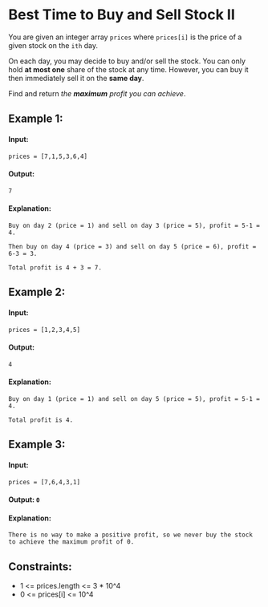 # Best Time to Buy and Sell Stock II
You are given an integer array `prices` where `prices[i]` is the price of a given stock on the `ith` day.

On each day, you may decide to buy and/or sell the stock. You can only hold **at most one** share of the stock at any time. However, you can buy it then immediately sell it on the **same day**.

Find and return *the **maximum** profit you can achieve*.

 

## Example 1:

#### Input: 
`prices = [7,1,5,3,6,4]`

#### Output: 
`7`

#### Explanation: 
`Buy on day 2 (price = 1) and sell on day 3 (price = 5), profit = 5-1 = 4.`

`Then buy on day 4 (price = 3) and sell on day 5 (price = 6), profit = 6-3 = 3.`

`Total profit is 4 + 3 = 7.`



## Example 2:

#### Input: 
`prices = [1,2,3,4,5]`

#### Output: 
`4`

#### Explanation: 
`Buy on day 1 (price = 1) and sell on day 5 (price = 5), profit = 5-1 = 4.`

`Total profit is 4.`



## Example 3:

#### Input: 
`prices = [7,6,4,3,1]`

#### Output: `0`

#### Explanation: 
`There is no way to make a positive profit, so we never buy the stock to achieve the maximum profit of 0.`
 


## Constraints:
- 1 <= prices.length <= 3 * 10^4
- 0 <= prices[i] <= 10^4
